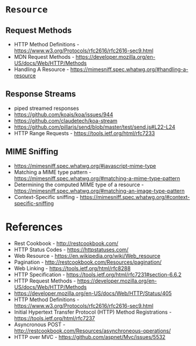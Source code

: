 # `Resource`

## Request Methods

- HTTP Method Definitions - https://www.w3.org/Protocols/rfc2616/rfc2616-sec9.html
- MDN Request Methods - https://developer.mozilla.org/en-US/docs/Web/HTTP/Methods
- Handling A Resource - https://mimesniff.spec.whatwg.org/#handling-a-resource


## Response Streams

  - piped streamed responses
  - https://github.com/koajs/koa/issues/944
  - https://github.com/claudetech/koa-stream
  - https://github.com/pillarjs/send/blob/master/test/send.js#L22-L24
  - HTTP Range Requests - https://tools.ietf.org/html/rfc7233


## MIME Sniffing

  - https://mimesniff.spec.whatwg.org/#javascript-mime-type
  - Matching a MIME type pattern - https://mimesniff.spec.whatwg.org/#matching-a-mime-type-pattern
  - Determining the computed MIME type of a resource - https://mimesniff.spec.whatwg.org/#matching-an-image-type-pattern
  - Context-Specific sniffing - https://mimesniff.spec.whatwg.org/#context-specific-sniffing
  

# References

  - Rest Cookbook -  http://restcookbook.com/
  - HTTP Status Codes - https://httpstatuses.com/
  - Web Resource - https://en.wikipedia.org/wiki/Web_resource
  - Pagination - http://restcookbook.com/Resources/pagination/
  - Web Linking - https://tools.ietf.org/html/rfc8288
  - HTTP Specification - https://tools.ietf.org/html/rfc7231#section-6.6.2
  - HTTP Request Methods - https://developer.mozilla.org/en-US/docs/Web/HTTP/Methods
  - https://developer.mozilla.org/en-US/docs/Web/HTTP/Status/405
  - HTTP Method Definitions - https://www.w3.org/Protocols/rfc2616/rfc2616-sec9.html
  - Initial Hypertext Transfer Protocol (HTTP) Method Registrations - https://tools.ietf.org/html/rfc7237
  - Asyncronous POST - http://restcookbook.com/Resources/asynchroneous-operations/
  - HTTP over MVC - https://github.com/aspnet/Mvc/issues/5532
